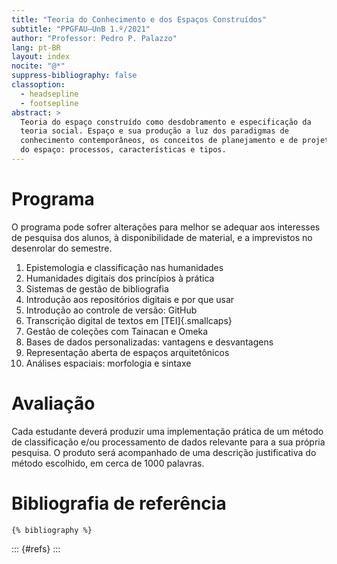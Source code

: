 ```yaml
---
title: "Teoria do Conhecimento e dos Espaços Construídos"
subtitle: "PPGFAU–UnB 1.º/2021"
author: "Professor: Pedro P. Palazzo"
lang: pt-BR
layout: index
nocite: "@*"
suppress-bibliography: false
classoption:
  - headsepline
  - footsepline
abstract: >
  Teoria do espaço construído como desdobramento e especificação da
  teoria social. Espaço e sua produção a luz dos paradigmas de
  conhecimento contemporâneos, os conceitos de planejamento e de projeto
  do espaço: processos, características e tipos.
---
```


# Programa #

O programa pode sofrer alterações para melhor se adequar aos interesses
de pesquisa dos alunos, à disponibilidade de material, e a imprevistos
no desenrolar do semestre.

1. Epistemologia e classificação nas humanidades
2. Humanidades digitais dos princípios à prática
3. Sistemas de gestão de bibliografia
4. Introdução aos repositórios digitais e por que usar
5. Introdução ao controle de versão: GitHub
6. Transcrição digital de textos em [TEI]{.smallcaps} 
7. Gestão de coleções com Tainacan e Omeka
8. Bases de dados personalizadas: vantagens e desvantagens
9. Representação aberta de espaços arquitetônicos
10. Análises espaciais: morfologia e sintaxe

# Avaliação #

Cada estudante deverá produzir uma implementação prática de um método de
classificação e/ou processamento de dados relevante para a sua própria
pesquisa. O produto será acompanhado de uma descrição justificativa do
método escolhido, em cerca de 1000 palavras.

# Bibliografia de referência #

```{=html}
{% bibliography %}
```

::: {#refs}
:::
